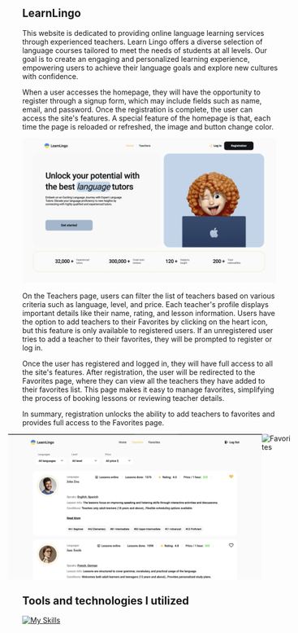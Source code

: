 ## LearnLingo

This website is dedicated to providing online language learning services through experienced teachers. Learn Lingo offers a diverse selection of language courses tailored to meet the needs of students at all levels. Our goal is to create an engaging and personalized learning experience, empowering users to achieve their language goals and explore new cultures with confidence.

When a user accesses the homepage, they will have the opportunity to register through a signup form, which may include fields such as name, email, and password. Once the registration is complete, the user can access the site's features. A special feature of the homepage is that, each time the page is reloaded or refreshed, the image and button change color.


<img src="./src/assets/imgReadme/screenHome.jpg" alt="Home" width="500">

On the Teachers page, users can filter the list of teachers based on various criteria such as language, level, and price. Each teacher's profile displays important details like their name, rating, and lesson information. Users have the option to add teachers to their Favorites by clicking on the heart icon, but this feature is only available to registered users. If an unregistered user tries to add a teacher to their favorites, they will be prompted to register or log in.

Once the user has registered and logged in, they will have full access to all the site's features. After registration, the user will be redirected to the Favorites page, where they can view all the teachers they have added to their favorites list. This page makes it easy to manage favorites, simplifying the process of booking lessons or reviewing teacher details.

In summary, registration unlocks the ability to add teachers to favorites and provides full access to the Favorites page.

<div style="display: flex; gap: 20; justify-content: center;">
    <img src="./src/assets/imgReadme/screenTeachers.jpg" alt="Teacher" width="500" style="width: 500; height: auto;">
    <img src="./src/assets/imgReadme/screenFvorites.jpg" alt="Favorites" width="500" style="width: 500; height: auto;">
</div>

## Tools and technologies I utilized

[![My Skills](https://skillicons.dev/icons?i=html,css,sass,react,figma,js,redux,vite,vscode,git,firebase,vercel,github&theme=dark&perline=10)](https://skillicons.dev)

